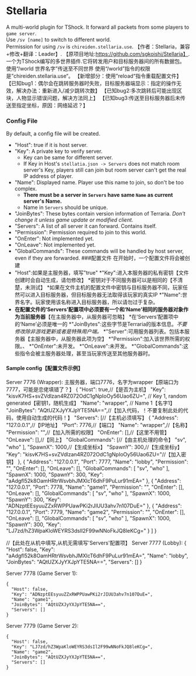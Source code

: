 # Stellaria
A multi-world plugin for TShock. It forward all packets from some players to `game server`.  
Use `/sv [name]` to switch to different world.  
Permission for using `/sv` is `chireiden.stellaria.use`.
【作者：Stellaria，兼容+修改+翻译：Leader】.
【原项目地址:https://github.com/sgkoishi/Stellaria】.
一个为TShock编写的多世界插件.它将转发用户和目标服务器间的所有数据包。
使用“/world 世界名字”传送至不同世界
使用“/world”指令的权限是”chireiden.stellaria.use“。
【新增部分：使用”reload“指令重载配置文件】
【已知bug1：偶尔会在跳转服务器时失败，目标服务器端显示：指定的操作无效，解决办法：重新进入/减少跳转次数】
【已知bug2:多次跳转后可能出现区块，人物显示错误问题，解决方法同上】
【已知bug3:传送至目标服务器后未传送至指定坐标，原因：网络延迟？】

### Config File
By default, a config file will be created.  
* "Host": true if it is host server.  
* "Key": A private key to verify server.
  * Key can be same for different server.
  * If Key in Host's `stellatia.json -> Servers` does not match room server's Key, players still can join but room server can't get the real IP address of player.  
* "Name": Displayed name. Player use this name to join, so don't be too complex.  
  * **There must be a server in `Servers` have same `Name` as current server's Name.**   
  * Name in `Servers` should be unique.  
* "JoinBytes": These bytes contain version information of Terraria. *Don't change it unless game update or modified client.*  
* "Servers": A list of all server it can forward. Contains itself.  
* "Permission": Permission required to join to this world.  
* "OnEnter": Not implemented yet.  
* "OnLeave": Not implemented yet.  
* "GlobalCommands": These commands will be handled by host server, even if they are forwarded.
###配置文件
在开始时，一个配置文件将会被创建
* "Host":如果是主服务器，填写"true"
*"Key":进入本服务器的私有密钥【文件创建时会自动生成，请勿修改】
 *密钥对于不同服务器可以是相同的【不清楚，未测试】
 *如果在文件主机的配置文件中密钥与目标服务器不同，玩家任然可以进入目标服务器，但目标服务器无法取得该玩家的真实IP
*"Name":世界名字。玩家使用该名称进入目标服务器，所以请勿过于复杂。
 * **在配置文件的‘Servers’配置项中必须要有一个和‘Name’相同的服务器对象作为当前服务器**【在主服务器中，从服务器可忽略】
 *在‘Servers’配置项中的‘Name’必须是唯一的
*"JoinBytes":这些字节是Terraria的版本信息。*不要修改除非游戏更新或者是特殊用户端。*
*"Server":可用服务器列表。包括本服务器【主服务器中，从服务器此项为空】
*"Permission":加入该世界所需的权限。、
*"OnEnter":未开发。
*"OnLeave":未开发。
*"GlobalCommands":这些指令会被主服务器处理，甚至当玩家传送至其他服务器时。

#### Sample config【配置文件示例】
Server 7776 (Wrapper):
主服务器，端口7776，名字为wrapper【原端口为7777，可能是恋佬填错了？】
    {
      "Host": true,//【是否为主机】
      "Key": "kisvK7HS+svZVdlzan4RZ072OdC1gNpIoOy56Uao6ZU=", // Key 1, random generated【密钥1，随机生成】
      "Name": "wrapper", // Name 1【名字1】
      "JoinBytes": "AQtUZXJyYXJpYTE5NA==",//【加入代码，！不要复制此处的代码，使用自动生成的代码！】
      "Servers": [//【主机必须填写】
        {
          "Address": "127.0.0.1",//【IP地址】
          "Port": 7776,//【端口】
          "Name": "wrapper",//【名称】
          "Permission": "",//【加入所需的权限】
          "OnEnter": [],//【这里不用管】
          "OnLeave": [],//【同上】
          "GlobalCommands": [//【由主机处理的命令】
            "sv",
            "who"
          ],
          "SpawnX": 1000,//【生成坐标x】
          "SpawnY": 300,//【生成坐标y】
          "Key": "kisvK7HS+svZVdlzan4RZ072OdC1gNpIoOy56Uao6ZU="//【加入密钥】
        },
        {
          "Address": "127.0.0.1",
          "Port": 7777,
          "Name": "lobby",
          "Permission": "",
          "OnEnter": [],
          "OnLeave": [],
          "GlobalCommands": [
            "sv",
            "who"
          ],
          "SpawnX": 1000,
          "SpawnY": 300,
          "Key": "aAdgfl52k8OamHRtrWsvbhJMXlcT6dhF9PuLur91mEA="
        },
        {
          "Address": "127.0.0.1",
          "Port": 7778,
          "Name": "game1",
          "Permission": "",
          "OnEnter": [],
          "OnLeave": [],
          "GlobalCommands": [
            "sv",
            "who"
          ],
          "SpawnX": 1000,
          "SpawnY": 300,
          "Key": "ADNzptEEsyuuZZxRWPPUawPKi2rJIUU3ahv7n107DuE="
        },
        {
          "Address": "127.0.0.1",
          "Port": 7779,
          "Name": "game2",
          "Permission": "",
          "OnEnter": [],
          "OnLeave": [],
          "GlobalCommands": [
            "sv",
            "who"
          ],
          "SpawnX": 1000,
          "SpawnY": 300,
          "Key": "LJ7zd/hZ3WpaKloWEYRS3dsIl2F99wNNoFkJQ8leKCg="
        }
      ]
    }

//【此处在从机中填写,从机无需填写'Servers'配置项】
Server 7777 (Lobby):
    {
      "Host": false,
      "Key": "aAdgfl52k8OamHRtrWsvbhJMXlcT6dhF9PuLur91mEA=",
      "Name": "lobby",
      "JoinBytes": "AQtUZXJyYXJpYTE5NA==",
      "Servers": []
    }

Server 7778 (Game Server 1):

    {
      "Host": false,
      "Key": "ADNzptEEsyuuZZxRWPPUawPKi2rJIUU3ahv7n107DuE=",
      "Name": "game1",
      "JoinBytes": "AQtUZXJyYXJpYTE5NA==",
      "Servers": []
    }

Server 7779 (Game Server 2):

    {
      "Host": false,
      "Key": "LJ7zd/hZ3WpaKloWEYRS3dsIl2F99wNNoFkJQ8leKCg=",
      "Name": "game2",
      "JoinBytes": "AQtUZXJyYXJpYTE5NA==",
      "Servers": []
    }

